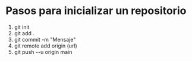 <h1>Pasos para inicializar un repositorio</h1>
<ol>
    <li>git init</li> 
    <li>git add . </li>
    <li>git commit -m "Mensaje" </li>
    <li>git remote add origin (url)</li>
    <li>git push --u origin main</li>
</ol>